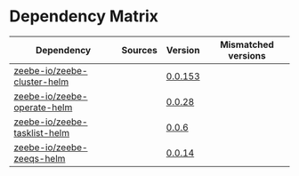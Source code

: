 # Dependency Matrix

Dependency | Sources | Version | Mismatched versions
---------- | ------- | ------- | -------------------
[zeebe-io/zeebe-cluster-helm](https://github.com/zeebe-io/zeebe-cluster-helm) |  | [0.0.153]() | 
[zeebe-io/zeebe-operate-helm](https://github.com/zeebe-io/zeebe-operate-helm) |  | [0.0.28](https://github.com/zeebe-io/zeebe-operate-helm/releases/tag/v0.0.28) | 
[zeebe-io/zeebe-tasklist-helm](https://github.com/zeebe-io/zeebe-tasklist-helm) |  | [0.0.6](https://github.com/zeebe-io/zeebe-tasklist-helm/releases/tag/v0.0.6) | 
[zeebe-io/zeebe-zeeqs-helm](https://github.com/zeebe-io/zeebe-zeeqs-helm) |  | [0.0.14](https://github.com/zeebe-io/zeebe-zeeqs-helm/releases/tag/v0.0.14) | 
